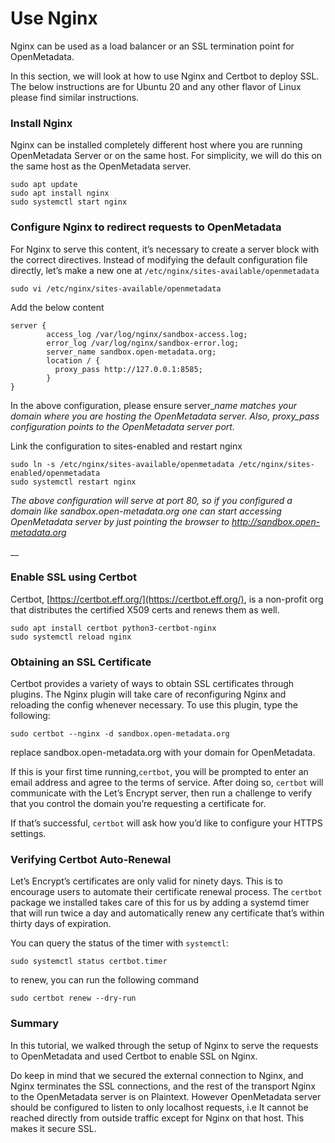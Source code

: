 # Use Nginx

Nginx can be used as a load balancer or an SSL termination point for OpenMetadata.

In this section, we will look at how to use Nginx and Certbot to deploy SSL.  The below instructions are for Ubuntu 20 and any other flavor of Linux please find similar instructions.

### Install Nginx

Nginx can be installed completely different host where you are running OpenMetadata Server or on the same host. For simplicity, we will do this on the same host as the OpenMetadata server.

```
sudo apt update
sudo apt install nginx
sudo systemctl start nginx
```

### Configure Nginx to redirect requests to OpenMetadata

For Nginx to serve this content, it’s necessary to create a server block with the correct directives. Instead of modifying the default configuration file directly, let’s make a new one at `/etc/nginx/sites-available/openmetadata`

```
sudo vi /etc/nginx/sites-available/openmetadata
```

Add the below content

```
server {
        access_log /var/log/nginx/sandbox-access.log;
        error_log /var/log/nginx/sandbox-error.log;         
        server_name sandbox.open-metadata.org;
        location / {
          proxy_pass http://127.0.0.1:8585;
        }
}
```

In the above configuration, please ensure server\__name matches your domain where you are hosting the OpenMetadata server. Also, proxy\_pass configuration points to the OpenMetadata server port._

Link the configuration to sites-enabled and restart nginx

```
sudo ln -s /etc/nginx/sites-available/openmetadata /etc/nginx/sites-enabled/openmetadata
sudo systemctl restart nginx
```

_The above configuration will serve at port 80, so if you configured a domain like sandbox.open-metadata.org one can start accessing OpenMetadata server by just pointing the browser to http://sandbox.open-metadata.org_

__

### Enable SSL using Certbot

Certbot, [https://certbot.eff.org/](https://certbot.eff.org/), is a non-profit org that distributes the certified X509 certs and renews them as well.

```
sudo apt install certbot python3-certbot-nginx
sudo systemctl reload nginx
```

### Obtaining an SSL Certificate <a href="#step-4-obtaining-an-ssl-certificate" id="step-4-obtaining-an-ssl-certificate"></a>

Certbot provides a variety of ways to obtain SSL certificates through plugins. The Nginx plugin will take care of reconfiguring Nginx and reloading the config whenever necessary. To use this plugin, type the following:

```
sudo certbot --nginx -d sandbox.open-metadata.org 
```

replace sandbox.open-metadata.org with your domain for OpenMetadata.&#x20;

If this is your first time running,`certbot`, you will be prompted to enter an email address and agree to the terms of service. After doing so, `certbot` will communicate with the Let’s Encrypt server, then run a challenge to verify that you control the domain you’re requesting a certificate for.

If that’s successful, `certbot` will ask how you’d like to configure your HTTPS settings.



### &#x20;Verifying Certbot Auto-Renewal <a href="#step-5-verifying-certbot-auto-renewal" id="step-5-verifying-certbot-auto-renewal"></a>

Let’s Encrypt’s certificates are only valid for ninety days. This is to encourage users to automate their certificate renewal process. The `certbot` package we installed takes care of this for us by adding a systemd timer that will run twice a day and automatically renew any certificate that’s within thirty days of expiration.

You can query the status of the timer with `systemctl`:

```
sudo systemctl status certbot.timer
```

to renew, you can run the following command

```
sudo certbot renew --dry-run
```

### Summary

In this tutorial, we walked through the setup of Nginx to serve the requests to OpenMetadata and used Certbot to enable SSL on Nginx.&#x20;

Do keep in mind that we secured the external connection to Nginx, and Nginx terminates the SSL connections, and the rest of the transport Nginx to the OpenMetadata server is on Plaintext. However OpenMetadata server should be configured to listen to only localhost requests, i.e It cannot be reached directly from outside traffic except for Nginx on that host. This makes it secure SSL.&#x20;
